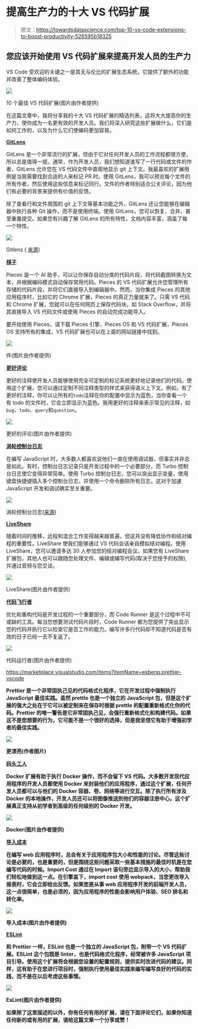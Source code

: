 # 提高生产力的十大 VS 代码扩展

> 原文：<https://towardsdatascience.com/top-10-vs-code-extensions-to-boost-productivity-526595b18325>

## 您应该开始使用 VS 代码扩展来提高开发人员的生产力

VS Code 受欢迎的关键之一是其无与伦比的扩展生态系统，它提供了额外的功能并改善了整体编码体验。

![](img/c8d54e6a890edb679579061df1831e3a.png)

10 个最佳 VS 代码扩展(图片由作者提供)

在这篇文章中，我将分享我的十大 VS 代码扩展的精选列表，这将大大提高你的生产力，使你成为一名更有效的开发人员。我们将深入研究这些扩展做什么，它们是如何工作的，以及为什么它们使编码更加容易。

[**GitLens**](https://marketplace.visualstudio.com/items?itemName=eamodio.gitlens)

GitLens 是一个非常流行的扩展，但由于它对任何开发人员的工作流程都很方便，所以总是值得一提。通常，作为开发人员，我们想知道谁写了一行代码或文件的作者，GitLens 允许您在 VS 代码文件中直观地显示 git 上下文。我最喜欢的扩展用例是当我需要找到合适的人来标记 PR 时。使用 GitLens，我可以预览每个文件的所有作者，然后使用这些信息来标记同行。文件的作者特别适合公关评论，因为他们有必要的背景来提供有价值的反馈。

除了查看行和文件周围的 git 上下文等基本功能之外，GitLens 还让您能够在编辑器中执行各种 Git 操作，而不是使用终端。使用 GitLens，您可以恢复、合并、甚至重置提交。如果您有兴趣了解 GitLens 的所有特性，文档内容丰富，涵盖了每一个特性。

![](img/8f1c47e1294117a137f3f59c45275ad8.png)

Gitlens ( [来源](https://marketplace.visualstudio.com/items?itemName=eamodio.gitlens))

[**棋子**](https://code.pieces.app/install)

Pieces 是一个 AI 助手，可以让你保存自动分类的代码片段，将代码截图转换为文本，并根据编码模式自动保存常用代码。Pieces 的 VS 代码扩展允许您管理所有存储的代码片段，并将它们直接导入到编辑器中。然而，当你集成 Pieces 的其他应用程序时，比如它的 Chrome 扩展，Pieces 的真正力量就来了。只需 VS 代码和 Chrome 扩展，您就可以在任何网页上保存代码块，如 Stack Overflow，并将其直接导入 VS 代码文件或使用 Pieces 的自动完成功能导入。

要开始使用 Pieces，请下载 Pieces 引擎、Pieces OS 和 VS 代码扩展，Pieces OS 支持所有的集成，VS 代码扩展也可以在上面的网站链接中找到。

![](img/e830037ea3045fae3f973050f1f9e297.png)

件(图片由作者提供)

[**更好评论**](https://marketplace.visualstudio.com/items?itemName=aaron-bond.better-comments)

更好的注释使开发人员能够使用完全可定制的标记系统更好地记录他们的代码。使用这个扩展，您可以通过定制不同注释类型的样式来获得语义上下文。例如，有了更好的注释，你可以让所有的`todo`注释在你的配置中显示为蓝色，当你查看一个有 todo 的文件时，它会立即显示为蓝色。我用更好的注释来表示常见的注释，如`bug`、`todo`、`query`和`question`。

![](img/ecaacb306673dd415558d43ae6b75bba.png)

更好的评论(图片由作者提供)

[**涡轮控制台日志**](https://marketplace.visualstudio.com/items?itemName=ChakrounAnas.turbo-console-log)

在编写 JavaScript 时，大多数人都喜欢说他们一直在使用调试器，但事实并非总是如此。有时，控制台日志记录只是开发过程中的一个必要部分，而 Turbo 控制台日志使它变得异常简单。使用 Turbo 控制台日志，您可以突出显示变量，使用键盘快捷键插入多个控制台日志，并使用一个命令删除所有日志。这对于加速 JavaScript 开发和调试确实至关重要。

![](img/64d81717fdb91172ebd7c4b9bc14b09e.png)

涡轮控制台日志([来源](https://marketplace.visualstudio.com/items?itemName=ChakrounAnas.turbo-console-log))

[**LiveShare**](https://marketplace.visualstudio.com/items?itemName=MS-vsliveshare.vsliveshare-pack)

随着时间的推移，远程和混合工作变得越来越普遍，但这并没有降低协作和结对编程的重要性。LiveShare 使我们能够通过 VS 代码会话亲自模拟结对编程。使用 LiveShare，您可以邀请多达 30 人参加您的结对编程会议。如果您有 LiveShare 扩展包，其他人也可以跟随您处理文件、编辑或编写代码(取决于您授予的权限),并通过音频与您交谈。

![](img/c567cd1f4e661515068355f0fd709873.png)

LiveShare(图片由作者提供)

[**代码飞行者**](https://marketplace.visualstudio.com/items?itemName=formulahendry.code-runner)

优化和重构代码是开发过程的一个重要部分，而 Code Runner 是这个过程中不可或缺的工具。每当您想要测试代码片段时，Code Runner 都为您提供了突出显示您的代码并执行它以检查它是否工作的能力。编写许多行代码却不知道代码是否有效的日子已经一去不复返了。

![](img/8dbdd5b75b10abb8d79ebb9eeb5a4329.png)

代码运行者(图片由作者提供)

<https://marketplace.visualstudio.com/items?itemName=esbenp.prettier-vscode>

**Prettier 是一个非常固执己见的代码格式化程序，它在开发过程中强制执行 JavaScript 最佳实践。虽然 prettle 也是一个独立的 JavaScript 包，但是这个扩展的强大之处在于它可以被定制来在保存时根据 prettle 的配置重新格式化你的代码。Prettier 的唯一警告是它非常固执己见，会强行重新格式化和构建代码。如果这不是您想要的行为，它可能不是一个很好的选择，但是我坚信它有助于增强初学者的最佳实践。**

**![](img/4f2e96cc77702efe0f86bb963d5bb56a.png)**

**更漂亮(作者图片)**

**[**码头工人**](https://marketplace.visualstudio.com/items?itemName=ms-azuretools.vscode-docker)**

**Docker 扩展有助于执行 Docker 操作，而不会留下 VS 代码。大多数开发现代应用程序的开发人员都使用 Docker 来封装他们的应用程序，通过这个扩展，任何开发人员都可以与他们的 Docker 容器、卷、网络等进行交互。除了执行所有涉及 Docker 的本地操作，开发人员还可以将图像推送到他们的容器注册中心。这个扩展真正支持从初学者到高级的任何级别的 Docker 开发。**

**![](img/4c8b934edbdabc60903e68dfcc4278db.png)**

**Docker(图片由作者提供)**

**[**导入成本**](https://marketplace.visualstudio.com/items?itemName=wix.vscode-import-cost)**

**在编写 web 应用程序时，总会有关于应用程序包大小和性能的讨论。尽管这些讨论是必要的，也是重要的，但是围绕这些问题采取一些基本措施的最佳时机是在您编写代码的时候。Import Cost 通过在 Import 语句旁边显示导入的大小，帮助我们轻松地做到这一点。在引擎盖下，import cost 使用 webpack，当您更改导入报表时，它会立即给出反馈。如果您是从事 web 应用程序开发的前端开发人员，这一点很简单，也是必须的，因为应用程序的性能会影响用户体验、SEO 排名和转化率。**

**![](img/4a56b16197e6f90e769b99b0da233cbd.png)**

**导入成本(图片由作者提供)**

**[**ESLint**](https://marketplace.visualstudio.com/items?itemName=dbaeumer.vscode-eslint)**

**和 Prettier 一样，ESLint 也是一个独立的 JavaScript 包，附带一个 VS 代码扩展。ESLint 这个包既是 linter，也是代码格式化程序，经常被许多 JavaScript 项目引导。使用这个扩展将会根据您设置的配置规则，提供实时改进代码的建议。同样，这有助于在您进行项目时，强制执行使用最佳实践来编写编写良好的代码的实践，而不是在以后考虑这些事情。**

**![](img/d1f32909a0414ca8915b91d1c1d66d64.png)**

**EsLint(图片由作者提供)**

**如果除了这里描述的以外，你有任何有用的扩展，请在下面评论它们，如果你知道任何新的或有用的扩展，请给这篇文章一个分享或赞！**